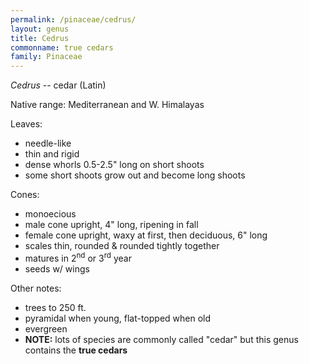 ```yaml
---
permalink: /pinaceae/cedrus/
layout: genus
title: Cedrus
commonname: true cedars
family: Pinaceae
---
```


*Cedrus* -- cedar (Latin)

Native range: Mediterranean and W. Himalayas

Leaves:
  - needle-like
  - thin and rigid
  - dense whorls 0.5-2.5" long on short shoots
  - some short shoots grow out and become long shoots

Cones:
  - monoecious
  - male cone upright, 4" long, ripening in fall
  - female cone upright, waxy at first, then deciduous, 6" long
  - scales thin, rounded & rounded tightly together
  - matures in 2<sup>nd</sup> or 3<sup>rd</sup> year
  - seeds w/ wings

Other notes:
  - trees to 250 ft.
  - pyramidal when young, flat-topped when old
  - evergreen
  - **NOTE:** lots of species are commonly called "cedar" but this genus contains the **true cedars**
